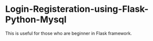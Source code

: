 # Login-Registeration-using-Flask-Python-Mysql
This is useful for those who are beginner in Flask framework.
